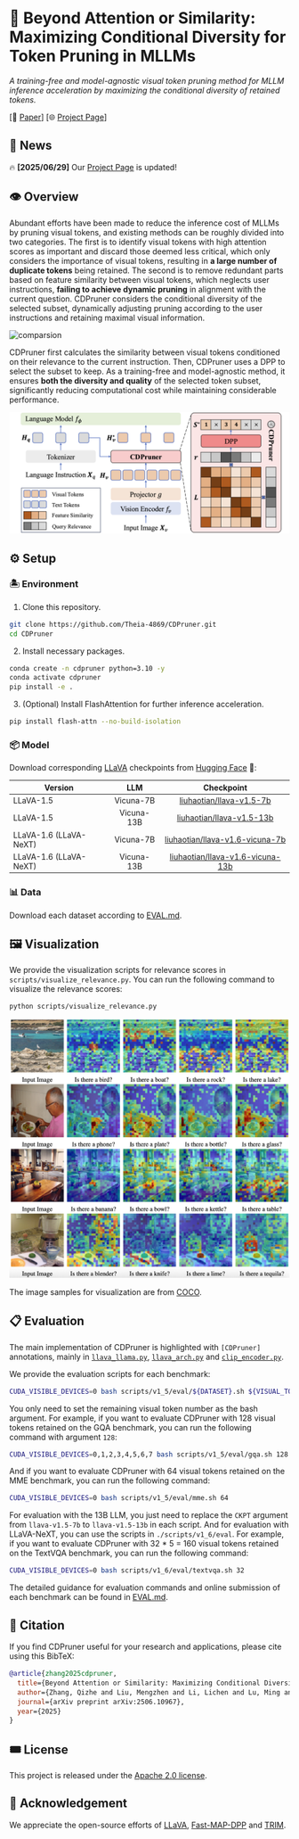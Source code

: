 # 💽 Beyond Attention or Similarity: Maximizing Conditional Diversity for Token Pruning in MLLMs

*A training-free and model-agnostic visual token pruning method for MLLM inference acceleration by maximizing the conditional diversity of retained tokens.*

[📄 [Paper](https://arxiv.org/abs/2506.10967)] [🌐 [Project Page](https://theia4869.com/CDPruner)]

## 📰 News

🔥 **[2025/06/29]** Our [Project Page](https://theia4869.com/CDPruner) is updated!

## 👁️ Overview

Abundant efforts have been made to reduce the inference cost of MLLMs by pruning visual tokens, and existing methods can be roughly divided into two categories. The first is to identify visual tokens with high attention scores as important and discard those deemed less critical, which only considers the importance of visual tokens, resulting in **a large number of duplicate tokens** being retained. The second is to remove redundant parts based on feature similarity between visual tokens, which neglects user instructions, **failing to achieve dynamic pruning** in alignment with the current question. CDPruner considers the conditional diversity of the selected subset, dynamically adjusting pruning according to the user instructions and retaining maximal visual information.

![comparsion](assets/comparsion.png)

CDPruner first calculates the similarity between visual tokens conditioned on their relevance to the current instruction. Then, CDPruner uses a DPP to select the subset to keep. As a training-free and model-agnostic method, it ensures **both the diversity and quality** of the selected token subset, significantly reducing computational cost while maintaining considerable performance.

![design](assets/design.png)

## ⚙️ Setup

### 🏝️ Environment

1. Clone this repository.
```bash
git clone https://github.com/Theia-4869/CDPruner.git
cd CDPruner
```

2. Install necessary packages.
```bash
conda create -n cdpruner python=3.10 -y
conda activate cdpruner
pip install -e .
```

3. (Optional) Install FlashAttention for further inference acceleration.
```bash
pip install flash-attn --no-build-isolation
```

### 📦️ Model

Download corresponding [LLaVA](https://github.com/haotian-liu/LLaVA/blob/main/docs/MODEL_ZOO.md) checkpoints from [Hugging Face](https://huggingface.co/liuhaotian) 🤗:

| Version | LLM | Checkpoint |
|----------|:----------:|:-----------:|
| LLaVA-1.5 | Vicuna-7B | [liuhaotian/llava-v1.5-7b](https://huggingface.co/liuhaotian/llava-v1.5-7b) |
| LLaVA-1.5 | Vicuna-13B | [liuhaotian/llava-v1.5-13b](https://huggingface.co/liuhaotian/llava-v1.5-13b) |
| LLaVA-1.6 (LLaVA-NeXT) | Vicuna-7B | [liuhaotian/llava-v1.6-vicuna-7b](https://huggingface.co/liuhaotian/llava-v1.6-vicuna-7b) |
| LLaVA-1.6 (LLaVA-NeXT) | Vicuna-13B | [liuhaotian/llava-v1.6-vicuna-13b](https://huggingface.co/liuhaotian/llava-v1.6-vicuna-13b) |

### 📊 Data

Download each dataset according to [EVAL.md](EVAL.md).

## 🖼 Visualization

We provide the visualization scripts for relevance scores in `scripts/visualize_relevance.py`. You can run the following command to visualize the relevance scores:
```bash
python scripts/visualize_relevance.py
```

![relevance](assets/relevance.png)

The image samples for visualization are from [COCO](https://cocodataset.org/).

## 📋️ Evaluation

The main implementation of CDPruner is highlighted with `[CDPruner]` annotations, mainly in [`llava_llama.py`](llava/model/language_model/llava_llama.py#L51), [`llava_arch.py`](llava/model/llava_arch.py#L140) and [`clip_encoder.py`](llava/model/multimodal_encoder/clip_encoder.py#L38).

We provide the evaluation scripts for each benchmark:
```bash
CUDA_VISIBLE_DEVICES=0 bash scripts/v1_5/eval/${DATASET}.sh ${VISUAL_TOKEN_NUMBER}
```
You only need to set the remaining visual token number as the bash argument. For example, if you want to evaluate CDPruner with 128 visual tokens retained on the GQA benchmark, you can run the following command with argument `128`:
```bash
CUDA_VISIBLE_DEVICES=0,1,2,3,4,5,6,7 bash scripts/v1_5/eval/gqa.sh 128
```

And if you want to evaluate CDPruner with 64 visual tokens retained on the MME benchmark, you can run the following command:
```bash
CUDA_VISIBLE_DEVICES=0 bash scripts/v1_5/eval/mme.sh 64
```

For evaluation with the 13B LLM, you just need to replace the `CKPT` argument from `llava-v1.5-7b` to `llava-v1.5-13b` in each script. And for evaluation with LLaVA-NeXT, you can use the scripts in `./scripts/v1_6/eval`. For example, if you want to evaluate CDPruner with 32 * 5 = 160 visual tokens retained on the TextVQA benchmark, you can run the following command:
```bash
CUDA_VISIBLE_DEVICES=0 bash scripts/v1_6/eval/textvqa.sh 32
```

The detailed guidance for evaluation commands and online submission of each benchmark can be found in [EVAL.md](EVAL.md).

## 🔖 Citation

If you find CDPruner useful for your research and applications, please cite using this BibTeX:
```bibtex
@article{zhang2025cdpruner,
  title={Beyond Attention or Similarity: Maximizing Conditional Diversity for Token Pruning in MLLMs},
  author={Zhang, Qizhe and Liu, Mengzhen and Li, Lichen and Lu, Ming and Zhang, Yuan and Pan, Junwen and She, Qi and Zhang, Shanghang},
  journal={arXiv preprint arXiv:2506.10967},
  year={2025}
}
```

## 🎟️ License

This project is released under the [Apache 2.0 license](LICENSE).

## 🏅 Acknowledgement

We appreciate the open-source efforts of [LLaVA](https://github.com/haotian-liu/LLaVA), [Fast-MAP-DPP](https://github.com/laming-chen/fast-map-dpp) and [TRIM](https://github.com/FreedomIntelligence/TRIM).